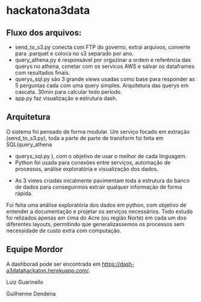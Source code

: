 # hackatona3data

## Fluxo dos arquivos:
 - send_to_s3.py conecta com FTP do governo, extrai arquivos, converte para .parquet e coloca no s3 separado por ano.
 - query_athena.py é responsável por orgazinar a ordem e referência das querys no athena, conetar com os servicos AWS e salvar os dataframes com resultados finais.
 - querys_sql.py são 3 grande views usadas como base para responder as 5 perguntas cada com uma query simples. Arquitetura das querys em cascata. 30min para calcular todo período.
 - app.py faz visualização e estrutura dash. 
 
## Arquitetura 
 O sistema foi pensado de forma modular. Um serviço focado em extração (send_to_s3.py), toda a parte de parte de transform foi feita em SQL(query_athena 
+ querys_sql.py ), com o objetivo de usar o melhor de cada linguagem. 
+ Python foi usada para conexões entre serviços, automação de processos, análise exploratória e visualização dos dados.
- As 3 views criadas inicalmente pavimentam toda a estrutura do banco de dados para conseguirmos extrair qualquer informação de forma rápida. 

Foi feita uma análise exploratória dos dados em python, com objetivo de entender a documentação e projetar os serviços necessários. Todo estudo foi relizados apenas em cima do Acre (ou região Norte) em cada um dos diferentes layouts, permitindo que generalizassemos os processos sem necessidade de custo extra com computação.

## Equipe Mordor
A dashborad pode ser encontrada em https://dash-a3datahackaton.herokuapp.com/.

Luiz Guarinello

Guilherme Dendena
